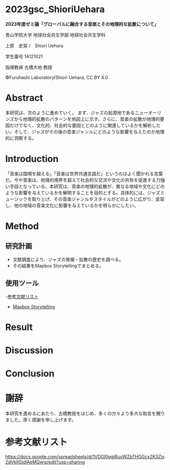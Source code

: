 # 2023gsc_ShioriUehara
**2023年度ゼミ論「グローバルに融合する音楽とその地理的な拡散について」**

青山学院大学 地球社会共生学部 地球社会共生学科

上原　史栞 /　Shiori Uehara

学生番号 1A121021

指導教員 古橋大地 教授

©︎Furuhashi Laboratory/Shiori Uehara, CC BY 4.0

# Abstract
本研究は、次のように進めていく。
まず、ジャズの起源地であるニューオーリンズから地理的拡散のパターンを地図上に示す。さらに、音楽の拡散が地理的要因だけでなく、文化的、社会的な要因とどのように関連しているかを解析したい。そして、ジャズがその後の音楽ジャンルにどのような影響を与えたのか地理的に洞察する。
# Introduction
「音楽は国境を越える」「音楽は世界共通言語だ」というのはよく聞かれる言葉だ。今や音楽は、地理的境界を超えて社会的な交流や文化の共有を促進する力強い手段となっている。本研究は、音楽の地理的拡散が、異なる地域や文化にどのような影響を与えているかを解明することを目的とする。具体的には、ジャズミュージックを取り上げ、その音楽ジャンルやスタイルがどのように広がり、変容し、他の地域の音楽文化に影響を与えているかを明らかにしたい。
# Method
## 研究計画
- 文献調査により、ジャズの発展・拡散の歴史を調べる。
- その結果をMapbox Storytellingでまとめる。
## 使用ツール
-[参考文献リスト](https://docs.google.com/spreadsheets/d/1VDGI0ggjRuoWZbTHGGcxZK3Zis2dVklIGidlAeMQwjs/edit?usp=sharing)
- [Mapbox Storytelling](https://github.com/mapbox/storytelling)
# Result
# Discussion
# Conclusion
# 謝辞
本研究を進めるにあたり、古橋教授をはじめ、多くの方々より多大な助言を賜りました。厚く感謝を申し上げます。
# 参考文献リスト
https://docs.google.com/spreadsheets/d/1VDGI0ggjRuoWZbTHGGcxZK3Zis2dVklIGidlAeMQwjs/edit?usp=sharing
